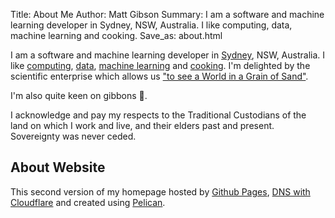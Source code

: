 Title: About Me
Author: Matt Gibson
Summary:  I am a software and machine learning developer in Sydney, NSW, Australia. I like computing, data, machine learning and cooking. 
Save_as: about.html



<!-- Save_as: index.html -->

I am a software and machine learning developer in [Sydney](http://en.wikipedia.org/wiki/Sydney), NSW, Australia. I like [computing](https://en.wikipedia.org/wiki/MOS_Technology_6502), [data](https://search.r-project.org/CRAN/refmans/vcd/html/HorseKicks.html), [machine learning](https://pytorch.org/) and [cooking](https://web.archive.org/web/20160210065535/http://www.seriouseats.com/the-food-lab/?ref=nav_main). I'm delighted by the scientific enterprise which allows us ["to see a World in a Grain of Sand"](https://www.poetryfoundation.org/poems/43650/auguries-of-innocence). 

I'm also quite keen on gibbons 🐒.

I acknowledge and pay my respects to the Traditional Custodians of the land on which I work and live, and their elders past and present. Sovereignty was never ceded. 

## About Website 
This second version of my homepage hosted by [Github Pages](https://docs.github.com/en/pages), [DNS with Cloudflare](https://www.cloudflare.com/) and created using [Pelican](https://github.com/getpelican/pelican).



